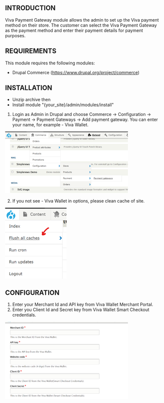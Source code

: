 INTRODUCTION
------------
Viva Payment Gateway module allows the admin to set up the Viva payment method on their store. The customer can select the Viva Payment Gateway as the payment method and enter their payment details for payment purposes.


REQUIREMENTS
------------

This module requires the following modules:

 * Drupal Commerce (https://www.drupal.org/project/commerce)

INSTALLATION
------------

* Unzip archive then
* Install module "{your_site}/admin/modules/install"

1. Login as Admin in Drupal and choose Commerce -> Configuration -> Payment -> Payment Gateways -> Add payment gateway. You can enter your name, for example - Viva Wallet.

<img src="Screenshot_1.png" width='400px'>

2. If you not see - Viva Wallet in options, please clean cache of site.

<img src="Screenshot_2.png" width='200px'>


CONFIGURATION
------------

1. Enter your Merchant Id and API key from Viva Wallet Merchant Portal.
2. Enter you Client Id and Secret key from Viva Wallet Smart Checkout credentials.

<img src="Screenshot_3.png" width='400px'>
